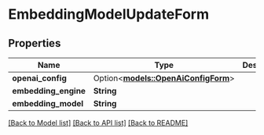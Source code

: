 # EmbeddingModelUpdateForm

## Properties

Name | Type | Description | Notes
------------ | ------------- | ------------- | -------------
**openai_config** | Option<[**models::OpenAiConfigForm**](OpenAIConfigForm.md)> |  | [optional]
**embedding_engine** | **String** |  | 
**embedding_model** | **String** |  | 

[[Back to Model list]](../README.md#documentation-for-models) [[Back to API list]](../README.md#documentation-for-api-endpoints) [[Back to README]](../README.md)


